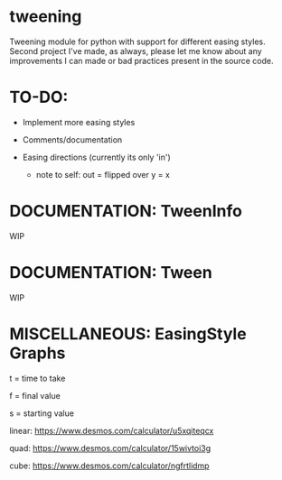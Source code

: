 # tweening
Tweening module for python with support for different easing styles. Second project I've made, as always, please let me know about any improvements I can made or bad practices present in the source code.

# TO-DO:
- Implement more easing styles

- Comments/documentation

- Easing directions (currently its only 'in') 
  - note to self: out = flipped over y = x

# DOCUMENTATION: TweenInfo
WIP

# DOCUMENTATION: Tween
WIP

# MISCELLANEOUS: EasingStyle Graphs
t = time to take

f = final value

s = starting value

linear: https://www.desmos.com/calculator/u5xqiteqcx

quad: https://www.desmos.com/calculator/15wivtoi3g

cube: https://www.desmos.com/calculator/ngfrtlidmp
